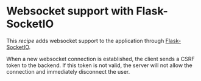 # Websocket support with Flask-SocketIO

This *recipe* adds websocket support to the application through [Flask-SocketIO](https://flask-socketio.readthedocs.io/en/latest/).

When a new websocket connection is established, the client sends a CSRF token to the backend. If this token is not valid, the server will not allow the connection and immediately disconnect the user.
